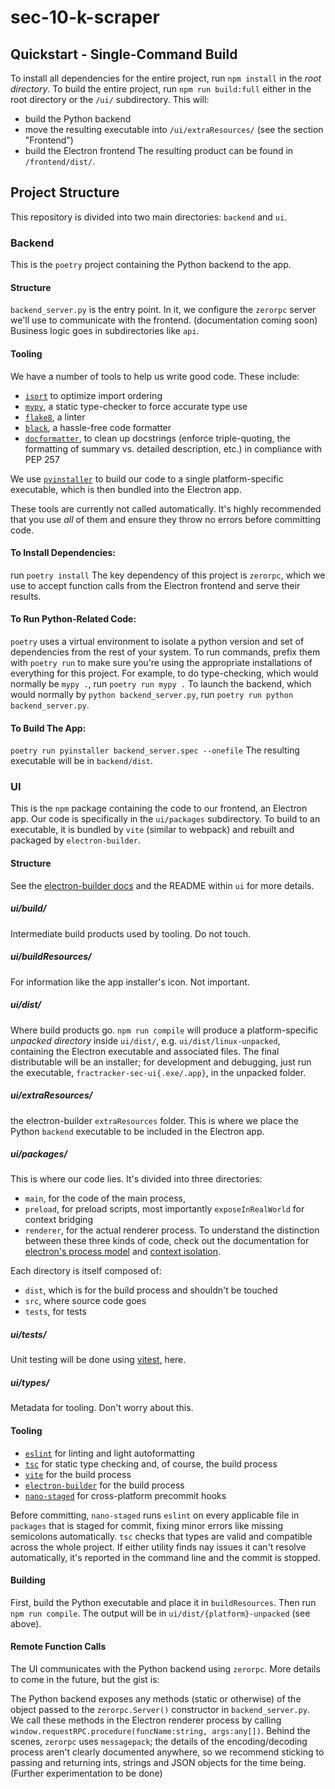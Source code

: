 # sec-10-k-scraper

## Quickstart - Single-Command Build
To install all dependencies for the entire project, run `npm install` in the *root directory*.
To build the entire project, run `npm run build:full` either in the root directory or the `/ui/` subdirectory.
This will:
  - build the Python backend
  - move the resulting executable into `/ui/extraResources/` (see the section "Frontend")
  - build the Electron frontend
  The resulting product can be found in `/frontend/dist/`.

## Project Structure
This repository is divided into two main directories: `backend` and `ui`.
### Backend
This is the `poetry` project containing the Python backend to the app.


#### Structure
`backend_server.py` is the entry point. In it, we configure the `zerorpc` server we'll use to communicate with the frontend. (documentation coming soon)
Business logic goes in subdirectories like `api`.
#### Tooling
We have a number of tools to help us write good code. These include:
- [`isort`](https://pycqa.github.io/isort/) to optimize import ordering
- [`mypy`](http://mypy-lang.org/), a static type-checker to force accurate type use
- [`flake8`](https://flake8.pycqa.org/en/latest/), a linter
- [`black`](https://github.com/psf/black), a hassle-free code formatter
- [`docformatter`](https://pypi.org/project/docformatter/), to clean up docstrings (enforce triple-quoting, the formatting of summary vs. detailed description, etc.) in compliance with PEP 257

We use [`pyinstaller`](https://pyinstaller.readthedocs.io/en/stable/) to build our code to a single platform-specific executable, which is then bundled into the Electron app.

These tools are currently not called automatically. It's highly recommended that you use *all* of them and ensure they throw no errors before committing code.
#### To Install Dependencies:
run `poetry install`
The key dependency of this project is `zerorpc`, which we use to accept function calls from the Electron frontend and serve their results.

#### To Run Python-Related Code:
`poetry` uses a virtual environment to isolate a python version and set of dependencies from the rest of your system. To run commands, prefix them with `poetry run` to make sure you're using the appropriate installations of everything for this project. 
For example, to do type-checking, which would normally be `mypy .`, run
`poetry run mypy .`
To launch the backend, which would normally by `python backend_server.py`, run
`poetry run python backend_server.py`.

#### To Build The App:
`poetry run pyinstaller backend_server.spec --onefile`
The resulting executable will be in `backend/dist`.


### UI
This is the `npm` package containing the code to our frontend, an Electron app.
Our code is specifically in the `ui/packages` subdirectory. To build to an executable, it is bundled by `vite` (similar to webpack) and rebuilt and packaged by `electron-builder`.
#### Structure
See the [electron-builder docs](https://www.electron.build/) and the README within `ui` for more details.
##### ui/build/
Intermediate build products used by tooling. Do not touch.
##### ui/buildResources/
For information like the app installer's icon. Not important.
##### ui/dist/
Where build products go. `npm run compile` will produce a platform-specific *unpacked directory* inside `ui/dist/`, e.g. `ui/dist/linux-unpacked`, containing the Electron executable and associated files. The final distributable will be an installer; for development and debugging, just run the executable, `fractracker-sec-ui{.exe/.app}`, in the unpacked folder.

##### ui/extraResources/
the electron-builder `extraResources` folder. This is where we place the Python `backend` executable to be included in the Electron app.

##### ui/packages/
This is where our code lies. It's divided into three directories:

- `main`, for the code of the main process,
- `preload`, for preload scripts, most importantly `exposeInRealWorld` for context bridging
- `renderer`, for the actual renderer process.
To understand the distinction between these three kinds of code, check out the documentation for [electron's process model](https://www.electronjs.org/docs/latest/tutorial/process-model) and [context isolation](https://www.electronjs.org/docs/latest/tutorial/context-isolation).

Each directory is itself composed of:
- `dist`, which is for the build process and shouldn't be touched
- `src`, where source code goes
- `tests`, for tests
##### ui/tests/
Unit testing will be done using [vitest](https://vitest.dev/), here.

##### ui/types/
Metadata for tooling. Don't worry about this.

#### Tooling
- [`eslint`](https://eslint.org/) for linting and light autoformatting
- [`tsc`](https://www.typescriptlang.org/docs/handbook/compiler-options.html) for static type checking and, of course, the build process
- [`vite`](https://vitejs.dev/) for the build process
- [`electron-builder`](https://www.electron.build/) for the build process
- [`nano-staged`](https://github.com/usmanyunusov/nano-staged#readme) for cross-platform precommit hooks

Before committing, `nano-staged` runs `eslint` on every applicable file in `packages` that is staged for commit, fixing minor errors like missing semicolons automatically. `tsc` checks that types are valid and compatible across the whole project. If either utility finds nay issues it can't resolve automatically, it's reported in the command line and the commit is stopped.
#### Building
First, build the Python executable and place it in `buildResources`.
Then run `npm run compile`. The output will be in `ui/dist/{platform}-unpacked` (see above).
#### Remote Function Calls
The UI communicates with the Python backend using `zerorpc`. More details to come in the future, but the gist is:

The Python backend exposes any methods (static or otherwise) of the object passed to the `zerorpc.Server()` constructor in `backend_server.py`. We call these methods in the Electron renderer process by calling
`window.requestRPC.procedure(funcName:string, args:any[])`. Behind the scenes, `zerorpc` uses `messagepack`; the details of the encoding/decoding process aren't clearly documented anywhere, so we recommend sticking to passing and returning ints, strings and JSON objects for the time being. (Further experimentation to be done)